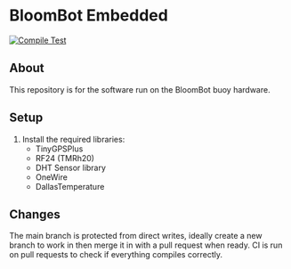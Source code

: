 # BloomBot Embedded

[![Compile Test](https://github.com/4OI6-BloomBot/embedded/actions/workflows/main.yml/badge.svg)](https://github.com/4OI6-BloomBot/embedded/actions/workflows/main.yml)

## About
This repository is for the software run on the BloomBot buoy hardware. 

## Setup
 1. Install the required libraries:
    - TinyGPSPlus
    - RF24 (TMRh20)
    - DHT Sensor library
    - OneWire
    - DallasTemperature

## Changes
The main branch is protected from direct writes, ideally create a new branch to work in then merge it in with a pull request when ready.
CI is run on pull requests to check if everything compiles correctly.
